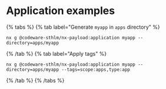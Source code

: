 # Application examples

{% tabs %}
{% tab label="Generate `myapp` in `apps` directory" %}

```shell
nx g @codeware-sthlm/nx-payload:application myapp --directory=apps/myapp
```

{% /tab %}
{% tab label="Apply tags" %}

```shell
nx g @codeware-sthlm/nx-payload:application myapp --directory=apps/myapp --tags=scope:apps,type:app
```

{% /tab %}
{% /tabs %}
